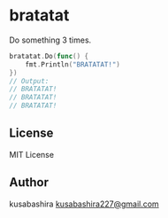 bratatat
========

Do something 3 times.

```go
bratatat.Do(func() {
	fmt.Println("BRATATAT!")
})
// Output:
// BRATATAT!
// BRATATAT!
// BRATATAT!
```

License
-------

MIT License

Author
------

kusabashira <kusabashira227@gmail.com>
